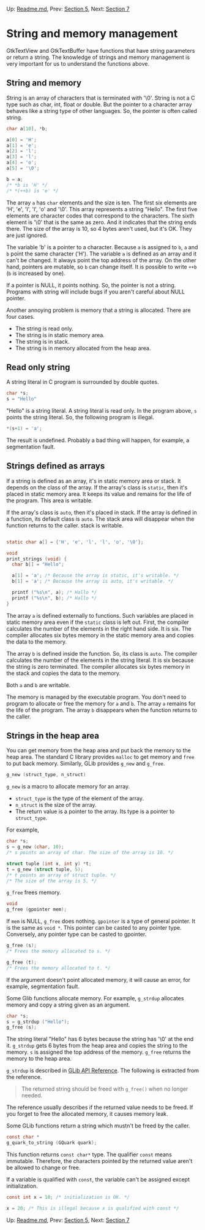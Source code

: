 Up: [Readme.md](../Readme.md),  Prev: [Section 5](sec5.md), Next: [Section 7](sec7.md)

# String and memory management

GtkTextView and GtkTextBuffer have functions that have string parameters or return a string.
The knowledge of strings and memory management is very important for us to understand the functions above.

## String and memory

String is an array of characters that is terminated with '\0'.
String is not a C type such as char, int, float or double.
But the pointer to a character array behaves like a string type of other languages.
So, the pointer is often called string.

~~~C
char a[10], *b;

a[0] = 'H';
a[1] = 'e';
a[2] = 'l';
a[3] = 'l';
a[4] = 'o';
a[5] = '\0';

b = a;
/* *b is 'H' */
/* *(++b) is 'e' */
~~~

The array `a` has `char` elements and the size is ten.
The first six elements are 'H', 'e', 'l', 'l', 'o' and '\0'.
This array represents a string "Hello".
The first five elements are character codes that correspond to the characters.
The sixth element is '\0' that is the same as zero.
And it indicates that the string ends there.
The size of the array is 10, so 4 bytes aren't used, but it's OK.
They are just ignored.

The variable 'b' is a pointer to a character.
Because `a` is assigned to `b`, `a` and `b` point the same character ('H').
The variable `a` is defined as an array and it can't be changed.
It always point the top address of the array.
On the other hand, pointers are mutable, so `b` can change itself.
It is possible to write `++b` (`b` is increased by one).

If a pointer is NULL, it points nothing.
So, the pointer is not a string.
Programs with string will include bugs if you aren't careful about NULL pointer.

Another annoying problem is memory that a string is allocated.
There are four cases.

- The string is read only.
- The string is in static memory area.
- The string is in stack.
- The string is in memory allocated from the heap area.

## Read only string

A string literal in C program is surrounded by double quotes.

~~~C
char *s;
s = "Hello"
~~~

"Hello" is a string literal.
A string literal is read only.
In the program above, `s` points the string literal.
So, the following program is illegal.

~~~C
*(s+1) = 'a';
~~~

The result is undefined.
Probably a bad thing will happen, for example, a segmentation fault.

## Strings defined as arrays

If a string is defined as an array, it's in static memory area or stack.
It depends on the class of the array.
If the array's class is `static`, then it's placed in static memory area.
It keeps its value and remains for the life of the program.
This area is writable.

If the array's class is `auto`, then it's placed in stack.
If the array is defined in a function, its default class is `auto`.
The stack area will disappear when the function returns to the caller.
stack is writable.

~~~C

static char a[] = {'H', 'e', 'l', 'l', 'o', '\0'};

void
print_strings (void) {
  char b[] = "Hello";

  a[1] = 'a'; /* Because the array is static, it's writable. */
  b[1] = 'a'; /* Because the array is auto, it's writable. */

  printf ("%s\n", a); /* Hallo */
  printf ("%s\n", b); /* Hallo */
}
~~~

The array `a` is defined externally to functions.
Such variables are placed in static memory area even if the `static` class is left out.
First, the compiler calculates the number of the elements in the right hand side.
It is six.
The compiler allocates six bytes memory in the static memory area and copies the data to the memory.

The array `b` is defined inside the function.
So, its class is `auto`.
The compiler calculates the number of the elements in the string literal.
It is six because the string is zero terminated.
The compiler allocates six bytes memory in the stack and copies the data to the memory.

Both `a` and `b` are writable.

The memory is managed by the executable program.
You don't need to program to allocate or free the memory for `a` and `b`.
The array `a` remains for the life of the program.
The array `b` disappears when the function returns to the caller.

## Strings in the heap area

You can get memory from the heap area and put back the memory to the heap area.
The standard C library provides `malloc` to get memory and `free` to put back memory.
Similarly, GLib provides `g_new` and `g_free`.

~~~C
g_new (struct_type, n_struct)
~~~

`g_new` is a macro to allocate memory for an array.

- `struct_type` is the type of the element of the array.
- `n_struct` is the size of the array.
- The return value is a pointer to the array.
Its type is a pointer to `struct_type`.

For example,

~~~C
char *s;
s = g_new (char, 10);
/* s points an array of char. The size of the array is 10. */

struct tuple (int x, int y) *t;
t = g_new (struct tuple, 5);
/* t points an array of struct tuple. */
/* The size of the array is 5. */
~~~

`g_free` frees memory.

~~~C
void
g_free (gpointer mem);
~~~

If `mem` is NULL, `g_free` does nothing.
`gpointer` is a type of general pointer.
It is the same as `void *`.
This pointer can be casted to any pointer type.
Conversely, any pointer type can be casted to gpointer. 

~~~C
g_free (s);
/* Frees the memory allocated to s. */

g_free (t);
/* Frees the memory allocated to t. */
~~~

If the argument doesn't point allocated memory, it will cause an error, for example, segmentation fault.

Some Glib functions allocate memory.
For example, `g_strdup` allocates memory and copy a string given as an argument.

~~~C
char *s;
s = g_strdup ("Hello");
g_free (s);
~~~

The string literal "Hello" has 6 bytes because the string has '\0' at the end it.
`g_strdup` gets 6 bytes from the heap area and copies the string to the memory.
`s` is assigned the top address of the memory.
`g_free` returns the memory to the heap area.

`g_strdup` is described in [GLib API Reference](https://docs.gtk.org/glib/func.strdup.html).
The following is extracted from the reference.

> The returned string should be freed with `g_free()` when no longer needed.

The reference usually describes if the returned value needs to be freed.
If you forget to free the allocated memory, it causes memory leak.

Some GLib functions return a string which mustn't be freed by the caller.

~~~C
const char *
g_quark_to_string (GQuark quark);
~~~

This function returns `const char*` type.
The qualifier `const` means immutable.
Therefore, the characters pointed by the returned value aren't be allowed to change or free.

If a variable is qualified with `const`, the variable can't be assigned except initialization.

~~~C
const int x = 10; /* initialization is OK. */

x = 20; /* This is illegal because x is qualified with const */
~~~


Up: [Readme.md](../Readme.md),  Prev: [Section 5](sec5.md), Next: [Section 7](sec7.md)
